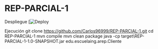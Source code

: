 # REP-PARCIAL-1
Despliegue
 [![Deploy](https://arep-parcial-fachada.herokuapp.com)
 
 Ejecución
 git clone https://github.com/Carlos96999/REP-PARCIAL-1.git
 cd REP-PARCIAL-1
 mvn compile
 mvn clean package
 java -cp target\REP-PARCIAL-1-1.0-SNAPSHOT.jar edu.escuelaing.arep.Cliente
